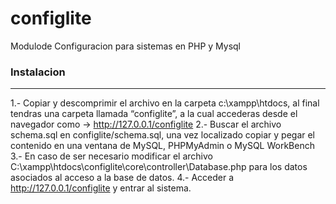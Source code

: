 # configlite
Modulode Configuracion para sistemas en PHP y Mysql

### Instalacion         
-----------------------------

1.- Copiar y descomprimir el archivo en la carpeta c:\xampp\htdocs, al final tendras una carpeta llamada “configlite”, a la cual accederas desde el navegador como -> http://127.0.0.1/configlite
2.- Buscar el archivo schema.sql en configlite/schema.sql, una vez localizado copiar y pegar el contenido en una ventana de MySQL, PHPMyAdmin o MySQL WorkBench
3.- En caso de ser necesario modificar el archivo C:\xampp\htdocs\configlite\core\controller\Database.php para los datos asociados al acceso a la base de datos.
4.- Acceder a http://127.0.0.1/configlite y entrar al sistema.
